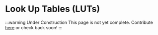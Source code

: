 # Look Up Tables (LUTs)

:::warning Under Construction
This page is not yet complete. Contribute [here](https://github.com/creacher4/assetto-corsa-arc) or check back soon!
:::